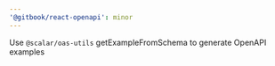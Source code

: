 ```yaml
---
'@gitbook/react-openapi': minor
---
```


Use `@scalar/oas-utils` getExampleFromSchema to generate OpenAPI examples
